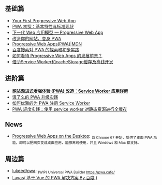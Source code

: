 ## 基础篇

* [Your First Progressive Web App](https://codelabs.developers.google.com/codelabs/your-first-pwapp/)
* [PWA 初探：基本特性与标准现状](http://harttle.com/2017/01/28/pwa-explore.html)
* [下一代 Web 应用模型 — Progressive Web App](https://huangxuan.me/2017/02/09/nextgen-web-pwa/)
* [改造你的网站，变身 PWA](https://segmentfault.com/a/1190000008880637)
* [Progressive Web Apps(PWA)|MDN](https://developer.mozilla.org/zh-CN/Apps/Progressive)
* [百度搜索对 PWA 的探索和初步实践](http://www.infoq.com/cn/articles/exploration-and-practice-of-baidu-search-for-pwa)
* [如何看待 Progressive Web Apps 的发展前景？](https://www.zhihu.com/question/46690207)
* [借助Service Worker和cacheStorage缓存及离线开发](https://www.zhangxinxu.com/wordpress/2017/07/service-worker-cachestorage-offline-develop/)

## **进阶篇**

* [**网站渐进式增强体验 (PWA) 改造：Service Worker 应用详解**](https://lzw.me/a/pwa-service-worker.html#7)
* [饿了么的 PWA 升级实践](https://huangxuan.me/2017/07/12/upgrading-eleme-to-pwa/)
* [如何优雅的为 PWA 注册 Service Worker](https://zhuanlan.zhihu.com/p/28161855)
* [PWA 轻度实践：使用 service worker 对静态资源进行全缓存](http://foio.github.io/service-worker-cache/)

## News

* [Progressive Web Apps on the Desktop](https://developers.google.com/web/updates/2018/05/dpwa): <sub>自 Chrome 67 开始，提供了桌面 PWA 功能，即可以把网页变成桌面应用，能够离线使用，并且 Windows 和 Mac 都支持。</sub>

## 周边篇

* [lukeed/pwa](https://github.com/lukeed/pwa): <sub>(WIP) Universal PWA Builder  https://pwa.cafe/</sub>
* [Lavas( 基于 Vue 的 PWA 解决方案 By 百度 )](https://lavas.baidu.com/)
